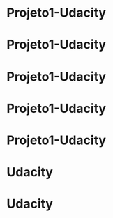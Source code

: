 # Projeto1-Udacity
# Projeto1-Udacity
# Projeto1-Udacity
# Projeto1-Udacity
# Projeto1-Udacity
# Udacity
# Udacity
